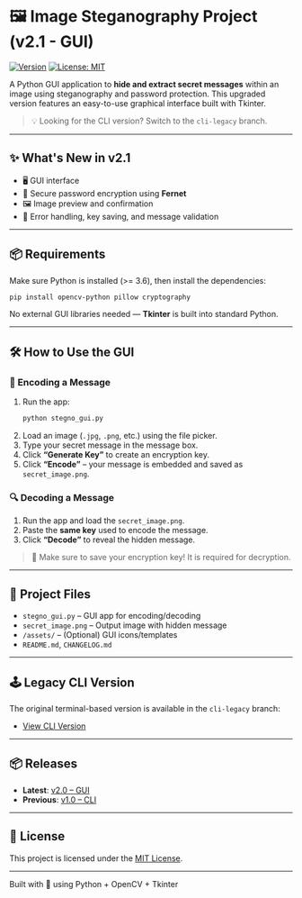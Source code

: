 
# 🖼️ Image Steganography Project (v2.1 - GUI)

[![Version](https://img.shields.io/badge/version-v2.1-blue.svg)](https://github.com/quadvecta/Stegno-Project/releases)
[![License: MIT](https://img.shields.io/badge/license-MIT-green.svg)](https://opensource.org/licenses/MIT)

A Python GUI application to **hide and extract secret messages** within an image using steganography and password protection. This upgraded version features an easy-to-use graphical interface built with Tkinter.

> 💡 Looking for the CLI version? Switch to the `cli-legacy` branch.

---

## ✨ What's New in v2.1
- 🖥️ GUI interface
- 🔐 Secure password encryption using **Fernet**
- 🖼️ Image preview and confirmation
- 🧠 Error handling, key saving, and message validation

---

## 📦 Requirements

Make sure Python is installed (>= 3.6), then install the dependencies:

```bash
pip install opencv-python pillow cryptography
```

No external GUI libraries needed — **Tkinter** is built into standard Python.

---

## 🛠️ How to Use the GUI

### 🧬 Encoding a Message
1. Run the app:
   ```bash
   python stegno_gui.py
   ```
2. Load an image (`.jpg`, `.png`, etc.) using the file picker.
3. Type your secret message in the message box.
4. Click **“Generate Key”** to create an encryption key.
5. Click **“Encode”** – your message is embedded and saved as `secret_image.png`.

### 🔍 Decoding a Message
1. Run the app and load the `secret_image.png`.
2. Paste the **same key** used to encode the message.
3. Click **“Decode”** to reveal the hidden message.

> 🧠 Make sure to save your encryption key! It is required for decryption.

---

## 📁 Project Files

- `stegno_gui.py` – GUI app for encoding/decoding
- `secret_image.png` – Output image with hidden message
- `/assets/` – (Optional) GUI icons/templates
- `README.md`, `CHANGELOG.md`

---

## 🕹️ Legacy CLI Version
The original terminal-based version is available in the `cli-legacy` branch:
- [View CLI Version](https://github.com/quadvecta/Stegno-Project/tree/cli-legacy)

---

## 📦 Releases
- **Latest**: [v2.0 – GUI](https://github.com/quadvecta/Stegno-Project/releases)
- **Previous**: [v1.0 – CLI](https://github.com/quadvecta/Stegno-Project/tree/cli-legacy)

---

## 🧾 License
This project is licensed under the [MIT License](https://opensource.org/licenses/MIT).

---

Built with 💙 using Python + OpenCV + Tkinter
```
